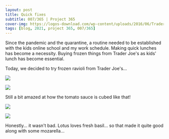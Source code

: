 ```yaml
---
layout: post
title: Quick fixes
subtitle: 007/365 | Project 365
cover-img: https://logos-download.com/wp-content/uploads/2016/06/Trader_Joes_logo_wordmark.png
tags: [blog, 2021, project 365, 007/365]
---
```

Since the pandemic and the quarantine, a routine needed to be established with the kids online school and my work schedule.  Making quick lunches has become a necessity. Buying frozen things from Trader Joe's as kids' lunch has become essential.

Today, we decided to try frozen ravioli from Trader Joe's...

<p class="post-img-wrap">
  <img src="https://live.staticflickr.com/65535/50810754798_a8753b8cf7_b.jpg">
</p>
<p class="post-img-wrap">
  <img src="https://live.staticflickr.com/65535/50813149547_08c63ed5ce_c.jpg">
</p>
Still a bit amazed at how the tomato sauce is cubed like that!
<p class="post-img-wrap">
  <img src="https://live.staticflickr.com/65535/50812306143_1d7c649d5d_b.jpg">
</p>
<p class="post-img-wrap">
  <img src="https://live.staticflickr.com/65535/50813167522_7232275a65_b.jpg">
</p>

Honestly... it wasn't bad. Lotus loves fresh basil... so that made it quite good along with some mozarella... 
